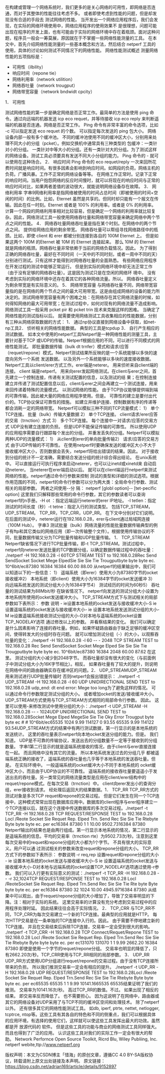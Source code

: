 在构建或管理一个网络系统时，我们更多的是关心网络的可用性，即网络是否连通，而对于其整体的性能往往考虑不多。 或者即使考虑到性能的问题，但是却发现没有合适的手段去 测试网络的性能。 当开发出一个网络应用程序后，我们会发现，在实际的网络环境使用中，网络应用程序的使用效果不 是很理想，问题可能出现在程序的开发上面，也有可能由于实际的网络环境中存在着瓶颈。面对这种问题，程序员一般会一筹莫展，原因就在于不掌握一些网络性能测量的工具。 
在本文中，首先介绍网络性能测量的一些基本概念和方法，然后结合 netperf 工具的使用，具体的讨论如何测试不同情况下的网络性能。
网络性能测试概述 
测量网络性能的五项指标是： 

- 可用性（ilbility） 
- 响应时间（repone tie） 
- 网络利用率（network utilition）
- 网络吞吐量（network trougput） 
- 网络带宽容量（network bndwidt cpcity）

1． 可用性 

测试网络性能的第一步是确定网络是否正常工作。最简单的方法是使用 ping 命令。通过向远端的机器发送 icp eco requet，并等待接收 icp eco reply 来判断遥端的机器是否连通。网络是否正常工作。 Ping 命令有非常丰富的命令选项，比如 -c 可以指定发送 eco requet 的个数。 可以指定每次发送的 ping 包大小。 网络设备内部一般有多个缓冲池。
不同的缓冲池使用不同的缓冲区大小，分别用来处理不同大小的分组（pcket）。例如交换机中通常具有三种类型的 包缓冲：一类针对小的分组。 一类针对中等大小的分组。还有一类针对大的分组。为了测试这样的网络设备。测试工具必须要具有发送不同大小分组的能力。 Ping 命令的 - 就可以使用在这种场合。
2． 响应时间 Ping 命令的 eco requet/reply 一次来回所花费时间就是响应时间。有很多因素会影响到响应时间。如网段的负荷。网络主机的负荷。广播风暴。工作不正常的网络设备等等。 在网络工作正常时。记录下正常的响应时间。当用户抱怨网络的反应时间慢时，就可以将现在的响应时间与正常的响应时间对比，如果两者差值的波动很大，就能说明网络设备存在故障。 
3． 网络利用率 字串9网络利用率是指网络被使用的时间占总时间（即被使用的时间+空闲的时间）的比例。比如，Eternet 虽然是共享的。但同时却只能有一个报文在传输。因此在任一时刻。Eternet 或者是 100% 的利用率。或者是 0% 的利用率。计算一个网段的网络利用率相对比较容易，但是确定一个网络的利用率就比较复杂。因此，网络测试工具一般使用网络吞吐量和网络带宽容量来确定网络中两个节点之间的性能。
4． 网络吞吐量网络吞吐量是指在某个时刻。在网络中的两个节点之间。 提供给网络应用的剩余带宽。 网络吞吐量可以帮组寻找网络路径中的瓶颈。比如，即使 client 和 erer 都被分别连接到各自的 100M Eternet 上。 但是如果这两个 100M 的Eternet 被 10M 的 Eternet 连接起来。 那么 10M 的 Eternet 就是网络的瓶颈。网络吞吐量非常依赖于当前的网络负载情况。因此。 为了得到正确的网络吞吐量，最好在不同时间（一天中的不同时刻，或者一周中不同的天）分别进行测试。只有这样才能得到对网络吞吐量的全面熟悉。 有些网络应用程序在开发过程的测试中能够正常运行。 但是到实际的网络环境中却无法正常工作（由于没有足够的网络吞吐量）。这是因为测试只是在空闲的网络环 境中。 没有考虑到实际的网络环境中还存在着其它的各种网络流量。所以。 网络吞吐量定义为剩余带宽是有实际意义的。
5． 网络带宽容量 与网络吞吐量不同，网络带宽容量指的是在网络的两个节点之间的最大可用带宽。这是由组成网络的设备的能力所决定的。测试网络带宽容量有两个困难之处：在网络存在其它网络流量的时候，如何得知网络的最大可用带宽；在测试过程中，如何对现有的网络流量不造成影响。网络测试工具一般采用 pcket pir 和 pcket trin 技术来克服这样的困难。
当确定了网络性能的测试指标以后。 就需要使用网络测试工具收集相应的性能数据，分别有三种从网络获取数据的方式： 1． 通过np协议直接到网络设备中获取，如net-np工具2． 侦听相关的网络性能数据。       典型的工具是tcpdup 3． 自行产生相应的测试数据。       如本文中使用的netperf工具Netperf是一种网络性能的测量工具，主要针对基于TCP 或UDP的传输。Netperf根据应用的不同，可以进行不同模式的网络性能测试。       即批量数据传输（bulk dt trnfer）模式和请求/应答（requet/repone）模式。Netperf测试结果所反映的是一个系统能够以多快的速度向另外一个系统 发送数据。       以及另外一个系统能够以多块的速度接收数据。 Netperf工具以client/erer方式工作。erer端是neterer。       用来侦听来自client端的连接。       client 端是netperf。       用来向erer发起网络测试。在client与erer之间，首先建立一个控制连接，传递有关测试配置的信息，以及测试的结 果；在控制连接建立并传递了测试配置信息以后，client与erer之间会再建立一个测试连接，用来来回传递着特殊的流量模式。       以测试网络的性能。 由于TCP协议能够提供端到端的可靠传输，因此被大量的网络应用程序使用。但是。       可靠性的建立是要付出代价的。TCP协议保证可靠性的措施。       如建立并维护连接、控制数据有序的传递等都会消耗一定的网络带宽。 Netperf可以模拟三种不同的TCP流量模式： 1） 单个TCP连接。       批量（bulk）传输大量数据 2） 单个TCP连接。       client请求/erer应答的交易（trnction）方式 3） 多个TCP连接。       每个连接中一对请求/应答的交易方式 UDP没有建立连接的负担。       但是UDP不能保证传输的可靠性。       所以使用UDP的应用程序需要自行跟踪每个发出的分组。       并重发丢失的分组。Netperf可以模拟两种UDP的流量模式： 1） 从client到erer的单向批量传输2） 请求/应答的交易方式 由于UDP传输的不可靠性。       在使用netperf时要确保发送的缓冲区大小不大于接收缓冲区大小，否则数据会丢失，netperf将给出错误的结果。因此。       对于接收到分组的统计不一定准确，需要结合发送分组的统计综合得出结论。 在unix系统中。       可以直接运行可执行程序来启动neterer，也可以让inetd或xinetd来 自动启动neterer。 当neterer在erer端启动以后。       就可以在client端运行netperf来测试网络的性能。netperf通过命令行参数来控制 测试的类型和详细的测试选项。根据作用范围的不同，netperf的命令行参数可以分为两大类：全局命令行参数、测试相关的局部参数。       两者之间使用--分 隔： netperf [globl option]-- [tet-pecific option] 这里我们只解释那些常用的命令行参数，其它的参数读者可以查询netperf的n手册。-H ot ：指定远端运行neterer的erer IP地址。 -l tetlen：指定测试的时间长度（秒）-t tetne：指定入行的测试类型。       包括TCP_STREAM，UDP_STREAM。       TCP_RR，TCP_CRR，UDP_RR。       在下文中分别对它们说明。在后面的测试中，neterer运行在192.168.0.28，erer与client通过局域网连接（100M Hub）。 字串3 测试批量（bulk）网络流量的性能批量数据传输典型的例子有ftp和其它类似的网络应用（即一次传输整个文件）。根据使用传输协议的不同，批量数据传输又分为TCP批量传输和UDP批量传输。 1． TCP_STREAM Netperf缺省情况下进行TCP批量传输，即-t TCP_STREAM。测试过程中，netperf向neterer发送批量的TCP数据分组，以确定数据传输过程中的吞吐量： ./netperf -H 192.168.0.28 -l 60TCP STREAM TEST to 192.168.0.28Rec Send SendSocket Socket Mege ElpedSie Sie Sie Tie Trougputbyte byte byte ec. 10^6bit/ec87380 16384 16384 60.00 88.00 从netperf的结果输出中，我们可以知道以下的一些信息： 1） 遥端系统（即erer）使用大小为87380字节的ocket接收缓冲2） 本地系统（即client）使用大小为16384字节的ocket发送缓冲 3） 向远端系统发送的测试分组大小为16384字节4） 测试经历的时间为60秒5） 吞吐量的测试结果为88Mbit/秒 在缺省情况下。       netperf向发送的测试分组大小设置为本地系统所使用的ocket发送缓冲大小。 TCP_STREAM方式下与测试相关的局部参数如下表所示： 参数 说明 - ie设置本地系统的ocket发送与接收缓冲大小-S ie 设置遥端系统的ocket发送与接收缓冲大小- ie 设置本地系统发送测试分组的大小-M ie设置遥端系统接收测试分组的大小-D对本地与遥端系统的ocket设置TCP_NODELAY选项 通过修改以上的参数。       并看察结果的变化。       我们可以确定是什么因素影响了连接的吞吐量。例如，如果怀疑路由器由于缺乏足够的缓冲区空间，使得转发大的分组时存在问题。       就可以增加测试分组（-）的大小，以观察吞吐量的变化：./netperf -H 192.168.0.28 -l 60 -- - 2048 TCP STREAM TEST to 192.168.0.28 Rec Send SendSocket Socket Mege Elped Sie Sie Sie Tie Trougputbyte byte byte ec. 10^6bit/ec87380 16384 2048 60.00 87.62 在这里。       测试分组的大小减少到2048字节。       而吞吐量却没有很大的变化（与前面例子中测试分组大小为16K字节相比）。相反。       如果吞吐量有了较大的提升，则说明在网络中间的路由器确实存在缓冲区的问题。2． UDP_STREAMUDP_STREAM用来测试进行UDP批量传输时       否则netperf会报出错提示： ./netperf -t UDP_STREAM -H 192.168.0.28 -l 60 UDP UNIDIRECTIONAL SEND TEST to 192.168.0.28 udp_end: dt end error: Mege too long为了避免这样的情况。       可以通过命令行参数限定测试分组的大小。       或者增加ocket的发送/接收缓冲大小。UDP_STREAM方式使用与TCP_STREAM方式相同的局部命令行参数。       因此。       这里可以使用-来修改测试中使用分组的大小：./netperf -t UDP_STREAM -H 192.168.0.28 -- - 1024UDP UNIDIRECTIONAL SEND TEST to 192.168.0.28Socket Mege Elped MegeSie Sie Tie Oky Error Trougput byte byte ec # # 10^6bit/ec65535 1024 9.99 114127 0 93.55 65535 9.99 114122 93.54UDP_STREAM方式的结果中有两行测试数据，第一行显示的是本地系统的发送统计。       这里的吞吐量表示netperf向本地ocket发送分组的能力。但是。       我们知道。       UDP是不可靠的传输协议，发送出去的分组数量不一定等于接收到的分组数量。 字串1第二行显示的就是遥端系统接收的情况，由于client与erer直接连接在一起。       而且网络中没有其它的流量。       所以本地系统发送过去的分组几乎 都被遥端系统正确的接收了，遥端系统的吞吐量也几乎等于本地系统的发送吞吐量。但是。       在实际环境中。       一般遥端系统的ocket缓冲大小不同于本地系统的 ocket缓冲区大小，而且由于UDP协议的不可靠性。       遥端系统的接收吞吐量要遥遥小于发送出去的吞吐量。另一类常见的网络流量类型是应用在client/erer结构中的requet/repone模式。在每次交易（trnction）中。       client向erer发出小的查询分组，erer接收到请求。       经处理后返回大的结果数据。1． TCP_RR TCP_RR方式的测试对象是多次TCP requet和repone的交易过程。       但是它们发生在同一个TCP连接中，这种模式常常出现在数据库应用中。数据库的client程序与erer程序建立一个TCP连接以后，就在这个连接中传送数据库的多次交易过程。./netperf -t TCP_RR -H 192.168.0.28 TCP REQUEST/RESPONSE TEST to 192.168.0.28 Locl /Reote Socket Sie Requet Rep. Elped Trn. Send Rec Sie Sie Tie Rtebyte Byte byte byte ec. per ec16384 87380 1 1 10.00 9502.7316384 87380 Netperf输出的结果也是由两行组成。第一行显示本地系统的情况，第二行显示的是遥端系统的信息。平均的交易率（trnction rte）为9502.73次/秒。注意到这里每次交易中的requet和repone分组的大小都为1个字节。       不具有很大的实际意义。用户可以通 过测试相关的参数来改变requet和repone分组的大小。       TCP_RR方式下的参数如下表所示： 参数说明 -r req,rep 设置requet和repone分组的大小 - ie 设置本地系统的ocket发送与接收缓冲大小-S ie 设置遥端系统的ocket发送与接收缓冲大小-D对本地与远端系统的ocket设置TCP_NODELAY选项通过使用-r参数。       我们可以入行更有实际意义的测试：./netperf -t TCP_RR -H 192.168.0.28 -- -r 32,1024TCP REQUEST/RESPONSE TEST to 192.168.0.28 Locl /ReoteSocket Sie Requet Rep. Elped Trn.Send Rec Sie Sie Tie Rte byte Byte byte byte ec. per ec16384 87380 32 1024 10.00 4945.9716384 87380 从结果中可以观出，由于requet/repone分组的大小增加了，导致了交易率明显的下降。注：相对于实际的系统。       这里交易率的计算没有充分考虑到交易过程中的应用程序处理时延。       因此结果往往会高于实际情况。 2． TCP_CRR 与TCP_RR不同，TCP_CRR为每次交易建立一个新的TCP连接。最典型的应用就是HTTP。       每次HTTP交易是在一条单独的TCP连接中入行的。因此。       由于需要不停地建立新的TCP连接。       并且在交易结束后拆除TCP连接，交易率一定会受到很大的影响。 ./netperf -t TCP_CRR -H 192.168.0.28 TCP Connect/Requet/Repone TEST to 192.168.0.28 Locl /Reote Socket Sie Requet Rep. Elped Trn.Send Rec Sie Sie Tie Rtebyte Byte byte byte ec. per ec131070 131070 1 1 9.99 2662.20 16384 87380 即使是使用一个字节的requet/repone分组。       交易率也明显的降低了，只有2662.20次/秒。TCP_CRR使用与TCP_RR相同的局部参数。 3． UDP_RR UDP_RR方式使用UDP分组进行requet/repone的交易过程。由于没有TCP连接所带来的负担。       所以我们推测交易率一定会有相应的提升。 ./netperf -t UDP_RR -H 192.168.0.28 UDP REQUEST/RESPONSE TEST to 192.168.0.28Locl /Reote Socket Sie Requet Rep. Elped Trn.Send Rec Sie Sie Tie Rtebyte Byte byte byte ec. per ec65535 65535 1 1 9.99 10141.1665535 65535结果证明了我们的推测。       交易率为10141.16次/秒。       高过TCP_RR的数值。不过。       如果出现了相反的结果。       即交易率反而降低了。       也不需要担心。       因为这说明了在网络中，路由器或其它的网络设备对UDP采用了与TCP不同的缓冲区空间和处理技术。 除了netperf以外。       还有很多其它的网络性能测试工具。       如db, iperf, ptrte, nettet, netlogger, tcptrce, ntop等。这些工具有其各自的特色和不同的侧重点，我们可以根据具体的应用环境，有选择的使用它们，这样就可以使这些工具发挥出最大的功效。虽然都是开 放源代码的 软件。       但是这些工具的功能与商业的网络测试工具同样强大。       而且也得到了广泛的应用。       认识这些工具对我们的实际工作一定会有很大的帮助。 Network Perfornce Open Source Toolkit, Ricrd Blu, Wiley Publiing, Inc. netperf webite,ttp://www.netperf.org 

版权声明：本文为CSDN博主「惜海」的原创文章，遵循CC 4.0 BY-SA版权协议，转载请附上原文出处链接及本声明。
原文链接：https://blog.csdn.net/adrian169/article/details/9152897